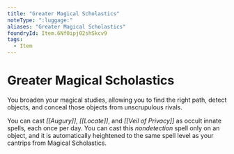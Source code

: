 ```yaml
---
title: "Greater Magical Scholastics"
noteType: ":luggage:"
aliases: "Greater Magical Scholastics"
foundryId: Item.6Nf0ipj02shSkcv9
tags:
  - Item
---
```


# Greater Magical Scholastics

You broaden your magical studies, allowing you to find the right path, detect objects, and conceal those objects from unscrupulous rivals.

You can cast _[[Augury]]_, _[[Locate]]_, and _[[Veil of Privacy]]_ as occult innate spells, each once per day. You can cast this _nondetection_ spell only on an object, and it is automatically heightened to the same spell level as your cantrips from Magical Scholastics.
